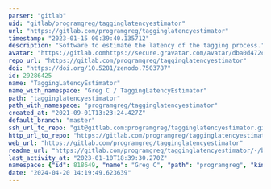 ```yaml
---
parser: "gitlab"
uid: "gitlab/programgreg/tagginglatencyestimator"
url: "https://gitlab.com/programgreg/tagginglatencyestimator"
timestamp: "2023-01-15 00:39:40.135712"
description: "Software to estimate the latency of the tagging process."
avatar: "https://gitlab.comhttps://secure.gravatar.com/avatar/dba0d472cdd905290710fe5317e5730f?s=80&d=identicon"
repo_url: "https://gitlab.com/programgreg/tagginglatencyestimator"
doi: "https://doi.org/10.5281/zenodo.7503787"
id: 29286425
name: "TaggingLatencyEstimator"
name_with_namespace: "Greg C / TaggingLatencyEstimator"
path: "tagginglatencyestimator"
path_with_namespace: "programgreg/tagginglatencyestimator"
created_at: "2021-09-01T13:23:24.427Z"
default_branch: "master"
ssh_url_to_repo: "git@gitlab.com:programgreg/tagginglatencyestimator.git"
http_url_to_repo: "https://gitlab.com/programgreg/tagginglatencyestimator.git"
web_url: "https://gitlab.com/programgreg/tagginglatencyestimator"
readme_url: "https://gitlab.com/programgreg/tagginglatencyestimator/-/blob/master/README.md"
last_activity_at: "2023-01-10T18:39:30.270Z"
namespace: {"id": 818649, "name": "Greg C", "path": "programgreg", "kind": "user", "full_path": "programgreg", "parent_id": null, "avatar_url": "https://secure.gravatar.com/avatar/dba0d472cdd905290710fe5317e5730f?s=80&d=identicon", "web_url": "https://gitlab.com/programgreg"}
date: "2024-04-20 14:19:49.623639"
---
```

